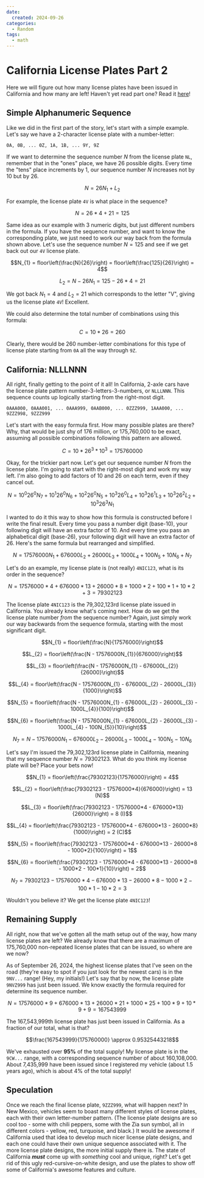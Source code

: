 ```yaml
---
date:
  created: 2024-09-26
categories:
  - Random
tags:
  - math
---
```

# California License Plates Part 2

Here we will figure out how many license plates have been issued in California and how many are left! Haven't yet read part one? Read it [here](./2024-09-20-ca-license-plate-1.md)!

<!-- more -->

## Simple Alphanumeric Sequence

Like we did in the first part of the story, let's start with a simple example. Let's say we have a 2-character license plate with a number-letter:

```
0A, 0B, ... 0Z, 1A, 1B, ... 9Y, 9Z
```

If we want to determine the sequence number $N$ from the license plate `NL`, remember that in the "ones" place, we have 26 possible digits. Every time the "tens" place increments by 1, our sequence number $N$ increases not by 10 but by 26.

$$N = 26N_{1} + L_{2}$$

For example, the license plate `4V` is what place in the sequence?

$$N = 26*4 + 21 = 125$$

Same idea as our example with 3 numeric digits, but just different numbers in the formula. If you have the sequence number, and want to know the corresponding plate, we just need to work our way back from the formula shown above. Let's use the sequence number $N=125$ and see if we get back out our `4V` license plate.

$$N_{1} = floor\left(\frac{N}{26}\right) = floor\left(\frac{125}{26}\right) = 4$$

$$L_{2} = N - 26N_{1} = 125 - 26*4 = 21$$

We got back $N_{1} = 4$ and $L_{2} = 21$ which corresponds to the letter "V", giving us the license plate `4V`! Excellent.

We could also determine the total number of combinations using this formula:

$$C = 10*26 = 260$$

Clearly, there would be 260 number-letter combinations for this type of license plate starting from `0A` all the way through `9Z`.

## California: NLLLNNN

All right, finally getting to the point of it all! In California, 2-axle cars have the license plate pattern number-3-letters-3-numbers, or `NLLLNNN`. This sequence counts up logically starting from the right-most digit.

```
0AAA000, 0AAA001, ... 0AAA999, 0AAB000, ... 0ZZZ999, 1AAA000, ... 9ZZZ998, 9ZZZ999
```

Let's start with the easy formula first. How many possible plates are there? Why, that would be just shy of 176 million, or 175,760,000 to be exact, assuming all possible combinations following this pattern are allowed.

$$C = 10 * 26^3 * 10^3 = 175760000$$

Okay, for the trickier part now. Let's get our sequence number $N$ from the license plate. I'm going to start with the right-most digit and work my way left. I'm also going to add factors of $10$ and $26$ on each term, even if they cancel out.

$$N = 10^{0}26^{0}N_{7} + 10^{1}26^{0}N_{6} + 10^{2}26^{0}N_{5} + 10^{3}26^{0}L_{4} + 10^{3}26^{1}L_{3} + 10^{3}26^{2}L_{2} + 10^{3}26^{3}N_{1}$$

I wanted to do it this way to show how this formula is constructed before I write the final result. Every time you pass a number digit (base-10), your following digit will have an extra factor of 10. And every time you pass an alphabetical digit (base-26), your following digit will have an extra factor of 26. Here's the same formula but rearranged and simplified.

$$N = 17576000N_{1} + 676000L_{2} + 26000L_{3} + 1000L_{4} + 100N_{5} + 10N_{6} + N_{7}$$

Let's do an example, my license plate is (not really) `4NIC123`, what is its order in the sequence?

$$N = 17576000*4 + 676000*13 + 26000*8 + 1000*2 + 100*1 + 10*2 + 3 = 79302123$$

The license plate `4NIC123` is the 79,302,123rd license plate issued in California. You already know what's coming next. How do we get the license plate number *from* the sequence number? Again, just simply work our way backwards from the sequence formula, starting with the most significant digit.

$$N_{1} = floor\left(\frac{N}{17576000}\right)$$

$$L_{2} = floor\left(\frac{N - 17576000N_{1}}{676000}\right)$$

$$L_{3} = floor\left(\frac{N - 17576000N_{1} - 676000L_{2}}{26000}\right)$$

$$L_{4} = floor\left(\frac{N - 17576000N_{1} - 676000L_{2} - 26000L_{3}}{1000}\right)$$

$$N_{5} = floor\left(\frac{N - 17576000N_{1} - 676000L_{2} - 26000L_{3} - 1000L_{4}}{100}\right)$$

$$N_{6} = floor\left(\frac{N - 17576000N_{1} - 676000L_{2} - 26000L_{3} - 1000L_{4} - 100N_{5}}{10}\right)$$

$$N_{7} = N - 17576000N_{1} - 676000L_{2} - 26000L_{3} - 1000L_{4} - 100N_{5} - 10N_{6}$$

Let's say I'm issued the 79,302,123rd license plate in California, meaning that my sequence number $N=79302123$. What do you think my license plate will be? Place your bets now!

$$N_{1} = floor\left(\frac{79302123}{17576000}\right) = 4$$

$$L_{2} = floor\left(\frac{79302123 - 17576000*4}{676000}\right) = 13 (N)$$

$$L_{3} = floor\left(\frac{79302123 - 17576000*4 - 676000*13}{26000}\right) = 8 (I)$$

$$L_{4} = floor\left(\frac{79302123 - 17576000*4 - 676000*13 - 26000*8}{1000}\right) = 2 (C)$$

$$N_{5} = floor\left(\frac{79302123 - 17576000*4 - 676000*13 - 26000*8 - 1000*2}{100}\right) = 1$$

$$N_{6} = floor\left(\frac{79302123 - 17576000*4 - 676000*13 - 26000*8 - 1000*2 - 100*1}{10}\right) = 2$$

$$N_{7} = 79302123 - 17576000*4 - 676000*13 - 26000*8 - 1000*2 - 100*1 - 10*2 = 3$$

Wouldn't you believe it? We get the license plate `4NIC123`!

## Remaining Supply

All right, now that we've gotten all the math setup out of the way, how many license plates are left? We already know that there are a maximum of 175,760,000 non-repeated license plates that can be issued, so where are we now?

As of September 26, 2024, the highest license plates that I've seen on the road (they're easy to spot if you just look for the newest cars) is in the `9NV...` range! (Hey, my initials!) Let's say that by now, the license plate `9NVZ999` has just been issued. We know exactly the formula required for determine its sequence number.

$$N = 17576000*9 + 676000*13 + 26000*21 + 1000*25 + 100*9 + 10*9 + 9 = 167543999$$

The 167,543,999th license plate has just been issued in California. As a fraction of our total, what is that?

$$\frac{167543999}{175760000} \approx 0.95325443218$$

We've exhausted over **95%** of the total supply! My license plate is in the `9CW...` range, with a corresponding sequence number of about 160,108,000. About 7,435,999 have been issued since I registered my vehicle (about 1.5 years ago), which is about 4% of the total supply!

## Speculation

Once we reach the final license plate, `9ZZZ999`, what will happen next? In New Mexico, vehicles seem to boast many different styles of license plates, each with their own letter-number pattern. (The license plate designs are so cool too - some with chili peppers, some with the Zia sun symbol, all in different colors - yellow, red, turquoise, and black.) It would be awesome if California used that idea to develop much nicer license plate designs, and each one could have their own unique sequence associated with it. The more license plate designs, the more initial supply there is. The state of California ***must*** come up with *something* cool and unique, right? Let's get rid of this ugly red-cursive-on-white design, and use the plates to show off some of California's awesome features and culture.